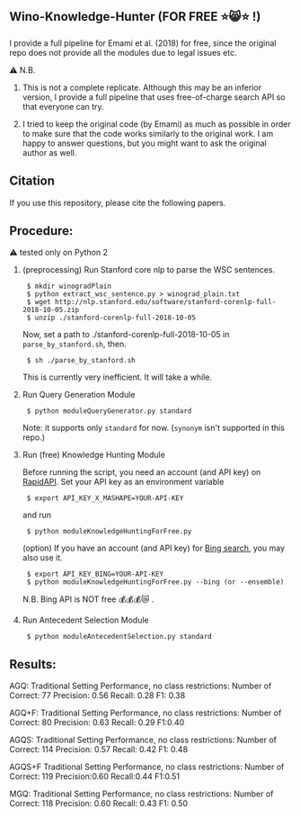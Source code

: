## Wino-Knowledge-Hunter (FOR FREE :star::smile_cat::star: !)

I provide a full pipeline for Emami et al. (2018) for free, since the original repo does not provide all the modules due to legal issues etc. 

:warning: N.B.
 
1. This is not a complete replicate. Although this may be an inferior version, I provide a full pipeline that uses free-of-charge search API so that everyone can try.

2. I tried to keep the original code (by Emami) as much as possible in order to make sure that the code works similarly to the original work. I am happy to answer questions, but you might want to ask the original author as well.


## Citation

If you use this repository, please cite the following papers.



## Procedure:
:warning: tested only on Python 2

1. (preprocessing) Run Stanford core nlp to parse the WSC sentences.

        $ mkdir winogradPlain
        $ python extract_wsc_sentence.py > winograd_plain.txt
        $ wget http://nlp.stanford.edu/software/stanford-corenlp-full-2018-10-05.zip
        $ unzip ./stanford-corenlp-full-2018-10-05
        
    Now, set a path to ./stanford-corenlp-full-2018-10-05 in `parse_by_stanford.sh`, then.
        
        $ sh ./parse_by_stanford.sh

    This is currently very inefficient. It will take a while. 

2. Run Query Generation Module

        $ python moduleQueryGenerator.py standard

    Note: it supports only `standard` for now. (`synonym` isn't supported in this repo.)

3. Run (free) Knowledge Hunting Module

    Before running the script, you need an account (and API key) on [RapidAPI](https://rapidapi). Set your API key as an environment variable 
        
        $ export API_KEY_X_MASHAPE=YOUR-API-KEY

    and run
        
        $ python moduleKnowledgeHuntingForFree.py

    (option) If you have an account (and API key) for [Bing search](https://azure.microsoft.com/en-us/services/cognitive-services/bing-web-search-api/), you may also use it.
    
        $ export API_KEY_BING=YOUR-API-KEY
        $ python moduleKnowledgeHuntingForFree.py --bing (or --ensemble)
    
    N.B. Bing API is NOT free :moneybag::moneybag::moneybag::crying_cat_face: .


4. Run Antecedent Selection Module 

        $ python moduleAntecedentSelection.py standard

## Results:

AGQ:
Traditional Setting Performance, no class restrictions: 
Number of Correct: 77
Precision: 0.56
Recall: 0.28
F1: 0.38

AGQ+F:
Traditional Setting Performance, no class restrictions: 
Number of Correct: 80
Precision: 0.63
Recall: 0.29
F1:0.40

AGQS:
Traditional Setting Performance, no class restrictions: 
Number of Correct: 114
Precision: 0.57
Recall: 0.42
F1: 0.48

AGQS+F
Traditional Setting Performance, no class restrictions: 
Number of Correct: 119
Precision:0.60
Recall:0.44
F1:0.51

MGQ:
Traditional Setting Performance, no class restrictions: 
Number of Correct: 118
Precision: 0.60
Recall: 0.43
F1: 0.50

